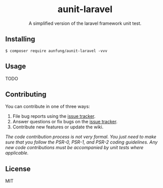 <h1 align="center"> aunit-laravel </h1>

<p align="center"> A simplified version of the laravel framework unit test.</p>


## Installing

```shell
$ composer require aunfung/aunit-laravel -vvv
```

## Usage

TODO

## Contributing

You can contribute in one of three ways:

1. File bug reports using the [issue tracker](https://github.com/arunfung/aunit-laravel/issues).
2. Answer questions or fix bugs on the [issue tracker](https://github.com/arunfung/aunit-laravel/issues).
3. Contribute new features or update the wiki.

_The code contribution process is not very formal. You just need to make sure that you follow the PSR-0, PSR-1, and PSR-2 coding guidelines. Any new code contributions must be accompanied by unit tests where applicable._

## License

MIT